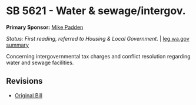 # SB 5621 - Water & sewage/intergov.
**Primary Sponsor:** [Mike Padden](/person/leg/mike.padden.md)

*Status: First reading, referred to Housing & Local Government.* | [leg.wa.gov summary](https://app.leg.wa.gov/billsummary?BillNumber=5621&Year=2021)

Concerning intergovernmental tax charges and conflict resolution regarding water and sewage facilities.

## Revisions
* [Original Bill](1/)